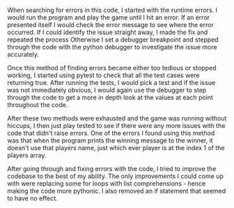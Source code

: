 When searching for errors in this code, I started with the runtime errors. I would run the program
and play the game until I hit an error. If an error presented itself I would check the error message to see
where the error occurred. If I could identify the issue straight away, I made the fix and repeated the process
Otherwise I set a debugger breakpoint and stepped through the code with the python debugger to investigate the issue
more accurately.

Once this method of finding errors became either too tedious or stopped working, I started using pytest to check
that all the test cases were returning true. After running the tests, I would pick a test and if the issue was not
immediately obvious, I would again use the debugger to step through the code to get a more in depth look at the values
at each point throughout the code.

After these two methods were exhausted and the game was running without hiccups, I then just play tested to see if there 
were any more issues with the code that didn't raise errors. One of the errors I found using this method was that when the
program prints the winning message to the winner, it doesn't use that players name, just which ever player is at the index 
1 of the players array.

After going through and fixing errors with the code, I tried to improve the codebase to the best of my ability. The only
improvements I could come up with were replacing some for loops with list comprehensions - hence making the code more
pythonic. I also removed an if statement that seemed to have no effect.  